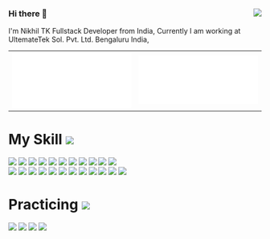 ### Hi there 👋<img align="right" src="https://visitor-badge.laobi.icu/badge?page_id=tknikhil.tknikhil">
I'm Nikhil TK Fullstack Developer from India, Currently I am working at UltemateTek Sol. Pvt. Ltd. Bengaluru India,  
<table>
  <tr>
    <td align="center">
<img alt="" width="400" src="https://github.com/tknikhil/tknikhil/blob/main/metrics.classic.svg" alt=""></img>
</td>
<td align="center">
<img alt="" width="400" src="https://github.com/tknikhil/tknikhil/blob/main/metrics.organization.svg" alt=""></img>
</td>
  </tr>
<!--   <tr>
    <th colspan="2" align="center">
      <h3><a href="/README.md#-plugins">🧩 Customizable with 47 plugins and 335 options!</a></h3>
    </th>
  </tr> -->
<!--   <tr>
    <th><a href="source/plugins/isocalendar/README.md">📅 Isometric commit calendar</a></th>
    <th><a href="source/plugins/languages/README.md">🈷️ Languages activity</a></th>
  </tr> -->
</table>

# My Skill <img src="https://media.giphy.com/media/mGcNjsfWAjY5AEZNw6/giphy.gif" width="50"/>
<p>
    <img src="https://img.shields.io/badge/-Visual%20Studio%20Code-23A9F2?style=flat-square&logo=Visual%20Studio%20Code&logoColor=white"/>
    <img src="https://img.shields.io/badge/-Github-181717?style=flat-square&logo=GitHub&logoColor=white"/>
    <img src="https://img.shields.io/badge/-Git-F44D27?style=flat-square&logo=Git&logoColor=white"/>
    <img src="https://img.shields.io/badge/-NPM-CB3837?style=flat-square&logo=NPM&logoColor=white"/>
    <img src="https://img.shields.io/badge/-SpringBoot-0B6623?style=flat-square&logo=Springboot&logoColor=white"/>
    <img src="https://img.shields.io/badge/-Angular-0079BF?style=flat-square&logo=Angular&logoColor=white"/>
    <img src="https://img.shields.io/badge/-GitLab-E01563?style=flat-square&logo=GitLab&logoColor=white"/>
    <img src="https://img.shields.io/badge/-Docker-FA6400?style=flat-square&logo=Docker&logoColor=white"/>
    <img src="https://img.shields.io/badge/-Kubernetes-F29111?style=flat-square&logo=Kubernetes&logoColor=white"/>
    <img src="https://img.shields.io/badge/-MySQL-5849BE?style=flat-square&logo=MySQL&logoColor=white"/>
    <img src="https://img.shields.io/badge/-PostGreSQL-000000?style=flat-square&logo=PostGreSQL&logoColor=white"/><br/>
    <img src="https://img.shields.io/badge/-React-42B883?style=flat-square&logo=React&logoColor=white"/>
    <img src="https://img.shields.io/badge/-AWS-F55247?style=flat-square&logo=AWS CloudFormation&logoColor=white"/>
    <img src="https://img.shields.io/badge/-React Native-E74430?style=flat-square&logo=React&logoColor=white"/>
    <img src="https://img.shields.io/badge/-Flutter-FF4785?style=flat-square&logo=Flutter&logoColor=white"/>
    <img src="https://img.shields.io/badge/-Ionic-1C78C0?style=flat-square&logo=Ionic&logoColor=white"/>
    <img src="https://img.shields.io/badge/-Karma-4B32C3?style=flat-square&logo=Karma&logoColor=white"/>
    <img src="https://img.shields.io/badge/-Jasmine-E34F26?style=flat-square&logo=Jasmine&logoColor=white"/>
    <img src="https://img.shields.io/badge/-Jest-1572B6?style=flat-square&logo=Jest&logoColor=white"/>
    <img src="https://img.shields.io/badge/-Jenkins-A80030?style=flat-square&logo=Jenkins&logoColor=white"/>
    <img src="https://img.shields.io/badge/-Google%20Cloud-4285F4?style=flat-square&logo=Google%20Cloud&logoColor=white"/>
    <img src="https://img.shields.io/badge/-Intelij-123F6D?style=flat-square&logo=JetBrains&logoColor=white"/>
    <img src="https://img.shields.io/badge/-Spring Tools Suit-222F29?style=flat-square&logo=spring-tool&logoColor=white"/>
  </p>

 # Practicing <img src="https://media.giphy.com/media/mGcNjsfWAjY5AEZNw6/giphy.gif" width="50"/>
  <p>
    <img src="https://img.shields.io/badge/-Python-23A9F2?style=flat-square&logo=Python&logoColor=white"/>
    <img src="https://img.shields.io/badge/-Machine Learning-181717?style=flat-square&logo=Machine Learning&logoColor=white"/>
    <img src="https://img.shields.io/badge/-Git-F44D27?style=flat-square&logo=Git&logoColor=white"/>
    <img src="https://img.shields.io/badge/-NPM-CB3837?style=flat-square&logo=NPM&logoColor=white"/>
  </p>
